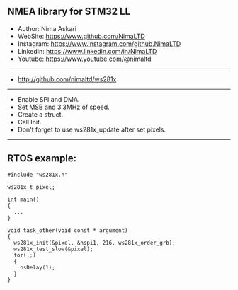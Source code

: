 ## NMEA library for STM32 LL
*	Author:     Nima Askari
*	WebSite:    https://www.github.com/NimaLTD
*	Instagram:  https://www.instagram.com/github.NimaLTD
*	LinkedIn:   https://www.linkedin.com/in/NimaLTD
*	Youtube:    https://www.youtube.com/@nimaltd
--------------------------------------------------------------------------------
* http://github.com/nimaltd/ws281x
-----------------------------------------------------------   
* Enable SPI and DMA.
* Set MSB and 3.3MHz of speed.
* Create a struct.
* Call Init.
* Don't forget to use ws281x_update after set pixels.
--------------------------------------------------------------------------------
## RTOS example:
```
#include "ws281x.h"

ws281x_t pixel;

int main()
{
  ...  
}

void task_other(void const * argument)
{
  ws281x_init(&pixel, &hspi1, 216, ws281x_order_grb);
  ws281x_test_slow(&pixel);
  for(;;)
  {
    osDelay(1);
  }
}
```
